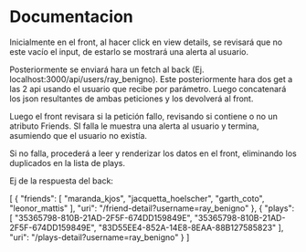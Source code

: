 # Documentacion

Inicialmente en el front, al hacer click en view details, se revisará que no este vacío el input, de estarlo se mostrará una alerta al usuario. 

Posteriormente se enviará hara un fetch al back (Ej. localhost:3000/api/users/ray_benigno). Este posteriormente hara dos get a las 2 api usando el usuario que recibe por parámetro. Luego concatenará los json resultantes de ambas peticiones y los devolverá al front.



Luego el front revisara si la petición fallo, revisando si contiene o no un atributo Friends. SI falla le muestra una alerta al usuario y termina, asumiendo que el usuario no existía.

Si no falla, procederá a leer y renderizar los datos en el front, eliminando los duplicados en la lista de plays.

Ej de la respuesta del back:

[
    {
        "friends": [
            "maranda_kjos",
            "jacquetta_hoelscher",
            "garth_coto",
            "leonor_mattis"
        ],
        "uri": "/friend-detail?username=ray_benigno"
    },
    {
        "plays": [
            "35365798-810B-21AD-2F5F-674DD159849E",
            "35365798-810B-21AD-2F5F-674DD159849E",
            "83D55EE4-852A-14E8-8EAA-88B127585823"
        ],
        "uri": "/plays-detail?username=ray_benigno"
    }
]


